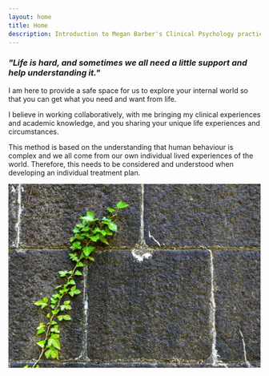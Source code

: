 ```yaml
---
layout: home
title: Home
description: Introduction to Megan Barber's Clinical Psychology practice. 
---
```


### _"Life is hard, and sometimes we all need a little support and help understanding it."_


I am here to provide a safe space for us to explore your internal world
so that you can get what you need and want from life.

I believe in working collaboratively, with me bringing my clinical experiences and academic knowledge,
and you sharing your unique life experiences and circumstances.

This method is based on the understanding that human behaviour is complex and we all come from our own
individual lived experiences of the world. Therefore, this needs to be considered and understood
when developing an individual treatment plan.

![home](/assets/img/ivy.jpg)
